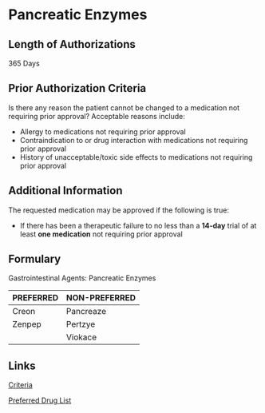 # Pancreatic Enzymes

## Length of Authorizations

365 Days

## Prior Authorization Criteria

Is there any reason the patient cannot be changed to a medication not requiring prior approval? Acceptable reasons include:

-   Allergy to medications not requiring prior approval
-   Contraindication to or drug interaction with medications not requiring prior approval
-   History of unacceptable/toxic side effects to medications not requiring prior approval

## Additional Information

The requested medication may be approved if the following is true:

-   If there has been a therapeutic failure to no less than a **14-day** trial of at least **one medication** not requiring prior approval

## Formulary

Gastrointestinal Agents: Pancreatic Enzymes

| PREFERRED | NON-PREFERRED |
|-----------|---------------|
| Creon     | Pancreaze     |
| Zenpep    | Pertzye       |
|           | Viokace       |

## Links

[Criteria](https://pharmacy.medicaid.ohio.gov/sites/default/files/20220415_UPDL_Criteria_FINAL_.pdf#page=62)

[Preferred Drug List](https://pharmacy.medicaid.ohio.gov/sites/default/files/20220701_UPDL_FINAL.pdf#page=22)
